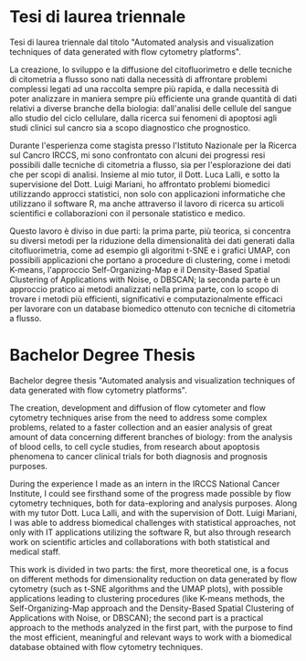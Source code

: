 # Tesi di laurea triennale

Tesi di laurea triennale dal titolo "Automated analysis and visualization techniques of data generated with flow cytometry platforms".

La creazione, lo sviluppo e la diffusione del citofluorimetro e delle tecniche di citometria a flusso sono nati dalla necessità di affrontare problemi complessi legati ad una raccolta sempre più rapida, e dalla necessità di poter analizzare in maniera sempre più efficiente una grande quantità di dati relativi a diverse branche della biologia: dall'analisi delle cellule del sangue allo studio del ciclo cellulare, dalla ricerca sui fenomeni di apoptosi agli studi clinici sul cancro sia a scopo diagnostico che prognostico.

Durante l'esperienza come stagista presso l'Istituto Nazionale per la Ricerca sul Cancro IRCCS, mi sono confrontato con alcuni dei progressi resi possibili dalle tecniche di citometria a flusso, sia per l'esplorazione dei dati che per scopi di analisi. Insieme al mio tutor, il Dott. Luca Lalli, e sotto la supervisione del Dott. Luigi Mariani, ho affrontato problemi biomedici utilizzando approcci statistici, non solo con applicazioni informatiche che utilizzano il software R, ma anche attraverso il lavoro di ricerca su articoli scientifici e collaborazioni con il personale statistico e medico.

Questo lavoro è diviso in due parti: la prima parte, più teorica, si concentra su diversi metodi per la riduzione della dimensionalità dei dati generati dalla citofluorimetria, come ad esempio gli algoritmi t-SNE e i grafici UMAP, con possibili applicazioni che portano a procedure di clustering, come i metodi K-means, l'approccio Self-Organizing-Map e il Density-Based Spatial Clustering of Applications with Noise, o DBSCAN; la seconda parte è un approccio pratico ai metodi analizzati nella prima parte, con lo scopo di trovare i metodi più efficienti, significativi e computazionalmente efficaci per lavorare con un database biomedico ottenuto con tecniche di citometria a flusso.




# Bachelor Degree Thesis

Bachelor degree thesis "Automated analysis and visualization techniques of data generated with flow cytometry platforms".

The creation, development and diffusion of flow cytometer and flow cytometry techniques arise from the need to address some complex problems, related to a faster collection and an easier analysis of great amount of data concerning different branches of biology: from the analysis of blood cells, to cell cycle studies, from research about apoptosis phenomena to cancer clinical trials for both diagnosis and prognosis purposes.

During the experience I made as an intern in the IRCCS National Cancer Institute, I could see firsthand some of the progress made possible by flow cytometry techniques, both for data-exploring and analysis purposes. Along with my tutor Dott. Luca Lalli, and with the supervision of Dott. Luigi Mariani, I was able to address biomedical challenges with statistical approaches, not only with IT applications utilizing the software R, but also through research work on scientific articles and collaborations with both statistical and medical staff.

This work is divided in two parts: the first, more theoretical one, is a focus on different methods for dimensionality reduction on data generated by flow cytometry (such as t-SNE algorithms and the UMAP plots), with possible applications leading to clustering procedures (like K-means methods, the Self-Organizing-Map approach and the Density-Based Spatial Clustering of Applications with Noise, or DBSCAN); the second part is a practical approach to the methods analyzed in the first part, with the purpose to find the most efficient, meaningful and relevant ways to work with a biomedical database obtained with flow cytometry techniques.